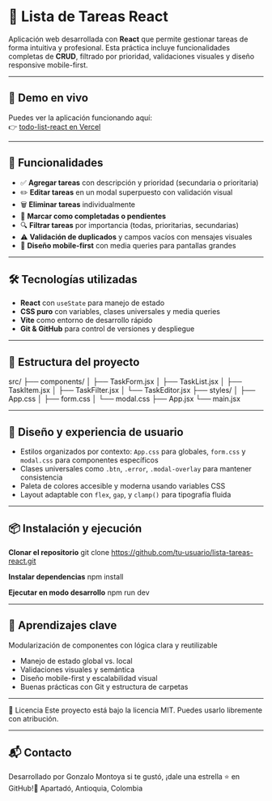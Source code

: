 # 📝 Lista de Tareas React

Aplicación web desarrollada con **React** que permite gestionar tareas de forma intuitiva y profesional. Esta práctica incluye funcionalidades completas de **CRUD**, filtrado por prioridad, validaciones visuales y diseño responsive mobile-first.

---

## 🔗 Demo en vivo

Puedes ver la aplicación funcionando aquí:  
👉 [todo-list-react en Vercel](https://todo-list-react-andresmo.vercel.app/)

---

## 🚀 Funcionalidades

- ✅ **Agregar tareas** con descripción y prioridad (secundaria o prioritaria)
- ✏️ **Editar tareas** en un modal superpuesto con validación visual
- 🗑️ **Eliminar tareas** individualmente
- 📌 **Marcar como completadas o pendientes**
- 🔍 **Filtrar tareas** por importancia (todas, prioritarias, secundarias)
- ⚠️ **Validación de duplicados** y campos vacíos con mensajes visuales
- 📱 **Diseño mobile-first** con media queries para pantallas grandes

---

## 🛠️ Tecnologías utilizadas

- **React** con `useState` para manejo de estado
- **CSS puro** con variables, clases universales y media queries
- **Vite** como entorno de desarrollo rápido
- **Git & GitHub** para control de versiones y despliegue

---

## 📐 Estructura del proyecto

src/
├── components/
│ ├── TaskForm.jsx
│ ├── TaskList.jsx
│ ├── TaskItem.jsx
│ ├── TaskFilter.jsx
│ └── TaskEditor.jsx
├── styles/
│ ├── App.css
│ ├── form.css
│ └── modal.css
├── App.jsx
└── main.jsx

---

## 🎨 Diseño y experiencia de usuario

- Estilos organizados por contexto: `App.css` para globales, `form.css` y `modal.css` para componentes específicos
- Clases universales como `.btn`, `.error`, `.modal-overlay` para mantener consistencia
- Paleta de colores accesible y moderna usando variables CSS
- Layout adaptable con `flex`, `gap`, y `clamp()` para tipografía fluida

---

## 📦 Instalación y ejecución

**Clonar el repositorio**
git clone https://github.com/tu-usuario/lista-tareas-react.git

**Instalar dependencias**
npm install

**Ejecutar en modo desarrollo**
npm run dev

---

## 🧠 Aprendizajes clave

Modularización de componentes con lógica clara y reutilizable

- Manejo de estado global vs. local
- Validaciones visuales y semántica
- Diseño mobile-first y escalabilidad visual
- Buenas prácticas con Git y estructura de carpetas

---

📄 Licencia
Este proyecto está bajo la licencia MIT. Puedes usarlo libremente con atribución.

---

## 📬 Contacto

Desarrollado por Gonzalo Montoya si te gustó, ¡dale una estrella ⭐ en GitHub!📍 Apartadó, Antioquia, Colombia
